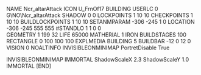 NAME  Ncr_altarAttack
ICON U_FrnOf17
BUILDING
USERLC 0 G\NO\Ncr_altarAttack  SHADOW 0 0
LOCKPOINTS       1 10 10
CHECKPOINTS      1 10 10
BUILDLOCKPOINTS  1 10 10
SETANMPARAM -306 -245 1 0
LOCATION -306 -245 555 555
#STANDLO    1 1 0 0     
GEOMETRY 1 199 32
LIFE     65000
MATHERIAL 1 IRON
BUILDSTAGES 100
RECTANGLE    0 100 100 100
EXPLMEDIA BUILDING 5
BUILDBAR -12 0 12 0
VISION 0
NOALTINFO
INVISIBLEONMINIMAP
PortretDisable True

INVISIBLEONMINIMAP
IMMORTAL
ShadowScaleX 2.3
ShadowScaleY 1.0
IMMORTAL
[END]
